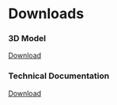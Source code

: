 # Downloads

### 3D Model
<a href="./ChaoRecruit.step">Download</a>

### Technical Documentation
<a href="./ChaoRecruit-TechDoc.pdf">Download</a>
